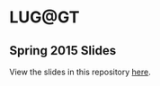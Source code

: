 LUG@GT
======
Spring 2015 Slides
------------------

View the slides in this repository [here](http://richardscollin.github.io/advanced-lab-4).

